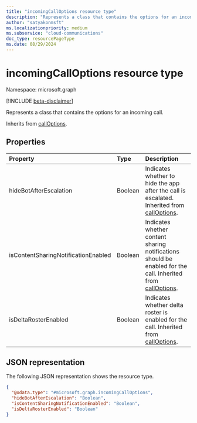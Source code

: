 ```yaml
---
title: "incomingCallOptions resource type"
description: "Represents a class that contains the options for an incoming call."
author: "satyakonmsft"
ms.localizationpriority: medium
ms.subservice: "cloud-communications"
doc_type: resourcePageType
ms.date: 08/29/2024
---
```


# incomingCallOptions resource type

Namespace: microsoft.graph

[!INCLUDE [beta-disclaimer](../../includes/beta-disclaimer.md)]

Represents a class that contains the options for an incoming call.

Inherits from [callOptions](calloptions.md).

## Properties

| Property                            | Type    | Description                                                                                                                   |
|:------------------------------------|:--------|:------------------------------------------------------------------------------------------------------------------------------|
| hideBotAfterEscalation              | Boolean | Indicates whether to hide the app after the call is escalated. Inherited from [callOptions](calloptions.md).                  |
| isContentSharingNotificationEnabled | Boolean | Indicates whether content sharing notifications should be enabled for the call. Inherited from [callOptions](calloptions.md). |
| isDeltaRosterEnabled                | Boolean | Indicates whether delta roster is enabled for the call. Inherited from [callOptions](calloptions.md).                         |

## JSON representation

The following JSON representation shows the resource type.
<!-- {
  "blockType": "resource",
  "@odata.type": "microsoft.graph.incomingCallOptions"
}
-->
``` json
{
  "@odata.type": "#microsoft.graph.incomingCallOptions",
  "hideBotAfterEscalation": "Boolean",
  "isContentSharingNotificationEnabled": "Boolean",
  "isDeltaRosterEnabled": "Boolean"
}
```
